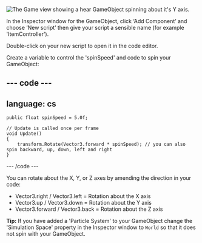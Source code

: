 ![The Game view showing a hear GameObject spinning about it's Y axis.](images/spinning-heart.gif)

In the Inspector window for the GameObject, click ‘Add Component’ and choose ‘New script’ then give your script a sensible name (for example 'ItemController').

Double-click on your new script to open it in the code editor.

Create a variable to control the 'spinSpeed' and code to spin your GameObject:

--- code ---
---
language: cs
---
    public float spinSpeed = 5.0f; 

    // Update is called once per frame
    void Update()
    {
        transform.Rotate(Vector3.forward * spinSpeed); // you can also spin backward, up, down, left and right
    }

--- /code ---

You can rotate about the X, Y, or Z axes by amending the direction in your code:
+ Vector3.right / Vector3.left = Rotation about the X axis
+ Vector3.up / Vector3.down = Rotation about the Y axis
+ Vector3.forward / Vector3.back = Rotation about the Z axis

**Tip:** If you have added a 'Particle System' to your GameObject change the 'Simulation Space' property in the Inspector window to `World` so that it does not spin with your GameObject.
